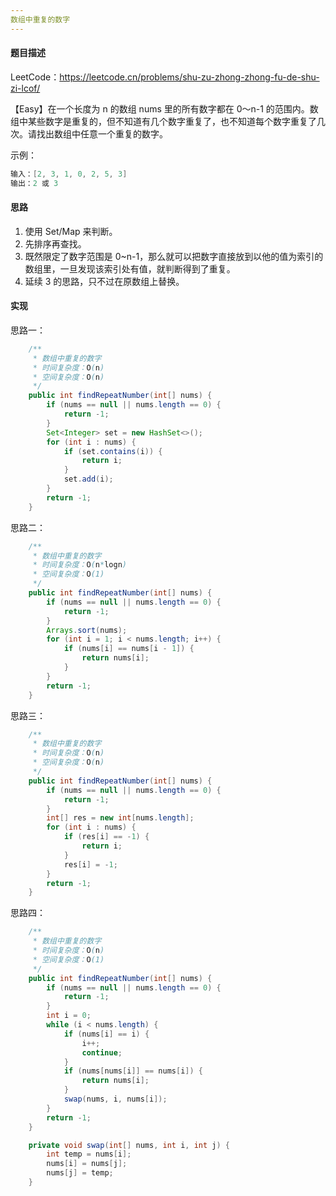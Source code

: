 ```yaml
---
数组中重复的数字
---
```


#### 题目描述

LeetCode：https://leetcode.cn/problems/shu-zu-zhong-zhong-fu-de-shu-zi-lcof/

【Easy】在一个长度为 n 的数组 nums 里的所有数字都在 0～n-1 的范围内。数组中某些数字是重复的，但不知道有几个数字重复了，也不知道每个数字重复了几次。请找出数组中任意一个重复的数字。

示例：

```java
输入：[2, 3, 1, 0, 2, 5, 3]
输出：2 或 3 
```

#### 思路

1. 使用 Set/Map 来判断。
2. 先排序再查找。
3. 既然限定了数字范围是 0~n-1，那么就可以把数字直接放到以他的值为索引的数组里，一旦发现该索引处有值，就判断得到了重复。
4. 延续 3 的思路，只不过在原数组上替换。

#### 实现

思路一：

```java
    /**
     * 数组中重复的数字
     * 时间复杂度：O(n)
     * 空间复杂度：O(n)
     */
    public int findRepeatNumber(int[] nums) {
        if (nums == null || nums.length == 0) {
            return -1;
        }
        Set<Integer> set = new HashSet<>();
        for (int i : nums) {
            if (set.contains(i)) {
                return i;
            }
            set.add(i);
        }
        return -1;
    }
```

思路二：

```java
    /**
     * 数组中重复的数字
     * 时间复杂度：O(n*logn)
     * 空间复杂度：O(1)
     */
    public int findRepeatNumber(int[] nums) {
        if (nums == null || nums.length == 0) {
            return -1;
        }
        Arrays.sort(nums);
        for (int i = 1; i < nums.length; i++) {
            if (nums[i] == nums[i - 1]) {
                return nums[i];
            }
        }
        return -1;
    }
```

思路三：

```java
    /**
     * 数组中重复的数字
     * 时间复杂度：O(n)
     * 空间复杂度：O(n)
     */
    public int findRepeatNumber(int[] nums) {
        if (nums == null || nums.length == 0) {
            return -1;
        }
        int[] res = new int[nums.length];
        for (int i : nums) {
            if (res[i] == -1) {
                return i;
            }
            res[i] = -1;
        }
        return -1;
    }
```

思路四：

```java
    /**
     * 数组中重复的数字
     * 时间复杂度：O(n)
     * 空间复杂度：O(1)
     */
    public int findRepeatNumber(int[] nums) {
        if (nums == null || nums.length == 0) {
            return -1;
        }
        int i = 0;
        while (i < nums.length) {
            if (nums[i] == i) {
                i++;
                continue;
            }
            if (nums[nums[i]] == nums[i]) {
                return nums[i];
            }
            swap(nums, i, nums[i]);
        }
        return -1;
    }

    private void swap(int[] nums, int i, int j) {
        int temp = nums[i];
        nums[i] = nums[j];
        nums[j] = temp;
    }
```

